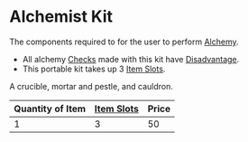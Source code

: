 ---
---

# Alchemist Kit

The components required to for the user to perform [Alchemy](../../../../../Magic/Alchemy/Alchemy.md). 

* All alchemy [Checks](../../../../../Game%20Procedures/Check.md) made with this kit have [Disadvantage](../../../../../Game%20Procedures/Dice%20Rolls/Disadvantage.md). 
* This portable kit takes up 3 [Item Slots](../../../../../Player%20Characters/Derived%20Statistics/Item%20Slots.md).

A crucible, mortar and pestle, and cauldron.

|Quantity of Item|[Item Slots](../../../../../Player%20Characters/Derived%20Statistics/Item%20Slots.md)|Price|
|----------------|----------|-----|
|1|3|50|
